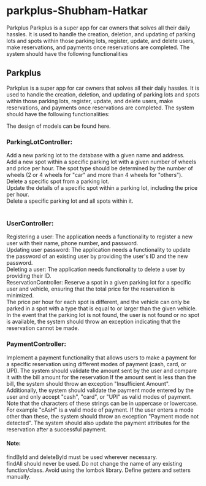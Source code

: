 # parkplus-Shubham-Hatkar
Parkplus  Parkplus is a super app for car owners that solves all their daily hassles. It is used to handle the creation, deletion, and updating of parking lots and spots within those parking lots, register, update, and delete users, make reservations, and payments once reservations are completed. The system should have the following functionalities

## Parkplus

Parkplus is a super app for car owners that solves all their daily hassles. It is used to handle the creation, deletion, and updating of parking lots and spots within those parking lots, register, update, and delete users, make reservations, and payments once reservations are completed. The system should have the following functionalities:
<br>

The design of models can be found here.
<br>

### ParkingLotController:<br>
Add a new parking lot to the database with a given name and address.<br>
Add a new spot within a specific parking lot with a given number of wheels and price per hour. The spot type should be determined by the number of wheels (2 or 4 wheels for "car" and more than 4 wheels for "others").<br>
Delete a specific spot from a parking lot.<br>
Update the details of a specific spot within a parking lot, including the price per hour.<br>
Delete a specific parking lot and all spots within it.<br><br>

### UserController:<br>
Registering a user: The application needs a functionality to register a new user with their name, phone number, and password.<br>
Updating user password: The application needs a functionality to update the password of an existing user by providing the user's ID and the new password.<br>
Deleting a user: The application needs functionality to delete a user by providing their ID.<br>
ReservationController: Reserve a spot in a given parking lot for a specific user and vehicle, ensuring that the total price for the reservation is minimized.<br>
The price per hour for each spot is different, and the vehicle can only be parked in a spot with a type that is equal to or larger than the given vehicle.<br>
In the event that the parking lot is not found, the user is not found or no spot is available, the system should throw an exception indicating that the reservation cannot be made.<br>

### PaymentController: <br>
Implement a payment functionality that allows users to make a payment for a specific reservation using different modes of payment (cash, card, or UPI). The system should validate the amount sent by the user and compare it with the bill amount for the reservation
If the amount sent is less than the bill, the system should throw an exception "Insufficient Amount".<br>
Additionally, the system should validate the payment mode entered by the user and only accept "cash", "card", or "UPI" as valid modes of payment. Note that the characters of these strings can be in uppercase or lowercase. For example "cAsH" is a valid mode of payment. If the user enters a mode other than these, the system should throw an exception "Payment mode not detected". The system should also update the payment attributes for the reservation after a successful payment.<br>

#### Note:<br>
findById and deleteById must be used wherever necessary.<br>
findAll should never be used.
Do not change the name of any existing function/class.
Avoid using the lombok library. Define getters and setters manually.


